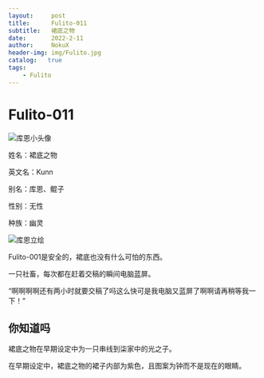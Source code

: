 ```yaml
---
layout:     post
title:      Fulito-011
subtitle:   裙底之物
date:       2022-2-11
author:     NokuX
header-img: img/Fulito.jpg
catalog:   true
tags:
    - Fulito
---
```

# Fulito-011

![库恩小头像]({{site.baseurl}}/img-post/fulito011.jpg)

姓名：裙底之物

英文名：Kunn

别名：库恩、鲲子

性别：无性

种族：幽灵

![库恩立绘]({{site.baseurl}}/img-post/fulito011.png)

Fulito-001是安全的，裙底也没有什么可怕的东西。

一只社畜，每次都在赶着交稿的瞬间电脑蓝屏。

“啊啊啊啊还有两小时就要交稿了吗这么快可是我电脑又蓝屏了啊啊请再稍等我一下！”

## 你知道吗

裙底之物在早期设定中为一只串线到柒家中的光之子。

在早期设定中，裙底之物的裙子内部为紫色，且图案为钟而不是现在的眼睛。
